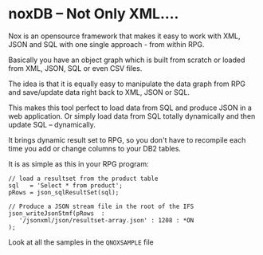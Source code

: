 # noxDB – Not Only XML….

Nox is an opensource framework that makes it easy to work with XML, JSON and SQL with one single approach - from within RPG.

Basically you have an object graph which is built from scratch or loaded from XML, JSON, SQL or even CSV files.

The idea is that it is equally easy to manipulate the data graph from RPG and save/update data right back to XML, JSON or SQL.

This makes this tool perfect to load data from SQL and produce JSON in a web application. Or simply load data from SQL totally dynamically and then update SQL – dynamically.

It brings dynamic result set to RPG, so you don't have to recompile each time you add or change columns to your DB2 tables.

It is as simple as this in your RPG program:

```
// load a resultset from the product table
sql   = 'Select * from product';
pRows = json_sqlResultSet(sql);

// Produce a JSON stream file in the root of the IFS
json_writeJsonStmf(pRows  :
   '/jsonxml/json/resultset-array.json' : 1208 : *ON
);
```

Look at all the samples in the `QNOXSAMPLE` file